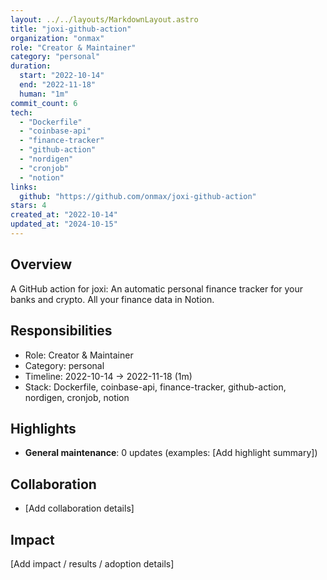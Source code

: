 ```yaml
---
layout: ../../layouts/MarkdownLayout.astro
title: "joxi-github-action"
organization: "onmax"
role: "Creator & Maintainer"
category: "personal"
duration:
  start: "2022-10-14"
  end: "2022-11-18"
  human: "1m"
commit_count: 6
tech:
  - "Dockerfile"
  - "coinbase-api"
  - "finance-tracker"
  - "github-action"
  - "nordigen"
  - "cronjob"
  - "notion"
links:
  github: "https://github.com/onmax/joxi-github-action"
stars: 4
created_at: "2022-10-14"
updated_at: "2024-10-15"
---
```

## Overview
A GitHub action for joxi: An automatic personal finance tracker for your banks and crypto. All your finance data in Notion.

## Responsibilities
- Role: Creator & Maintainer
- Category: personal
- Timeline: 2022-10-14 -> 2022-11-18 (1m)
- Stack: Dockerfile, coinbase-api, finance-tracker, github-action, nordigen, cronjob, notion

## Highlights
- **General maintenance**: 0 updates (examples: [Add highlight summary])

## Collaboration
- [Add collaboration details]

## Impact
[Add impact / results / adoption details]

